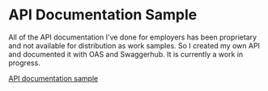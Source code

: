 # API Documentation Sample

All of the API documentation I've done for employers has been proprietary and not available for distribution as work samples. So I created my own API and documented it with OAS and Swaggerhub. It is currently a work in progress.

[API documentation sample](https://app.swaggerhub.com/apis-docs/pwitcher/SongbookApi/1.0.0)
